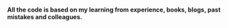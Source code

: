 <h4> All the code is based on my learning from experience, books, blogs, past mistakes and colleagues. </h4>
